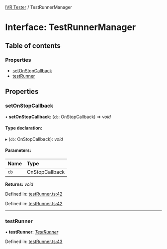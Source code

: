 [IVR Tester](../README.md) / TestRunnerManager

# Interface: TestRunnerManager

## Table of contents

### Properties

- [setOnStopCallback](testrunnermanager.md#setonstopcallback)
- [testRunner](testrunnermanager.md#testrunner)

## Properties

### setOnStopCallback

• **setOnStopCallback**: (`cb`: OnStopCallback) => *void*

#### Type declaration:

▸ (`cb`: OnStopCallback): *void*

#### Parameters:

Name | Type |
:------ | :------ |
`cb` | OnStopCallback |

**Returns:** *void*

Defined in: [testRunner.ts:42](https://github.com/LuisAntezana/ivr-tester/blob/3fc9e8e/packages/ivr-tester/src/testRunner.ts#L42)

Defined in: [testRunner.ts:42](https://github.com/LuisAntezana/ivr-tester/blob/3fc9e8e/packages/ivr-tester/src/testRunner.ts#L42)

___

### testRunner

• **testRunner**: [*TestRunner*](testrunner.md)

Defined in: [testRunner.ts:43](https://github.com/LuisAntezana/ivr-tester/blob/3fc9e8e/packages/ivr-tester/src/testRunner.ts#L43)
